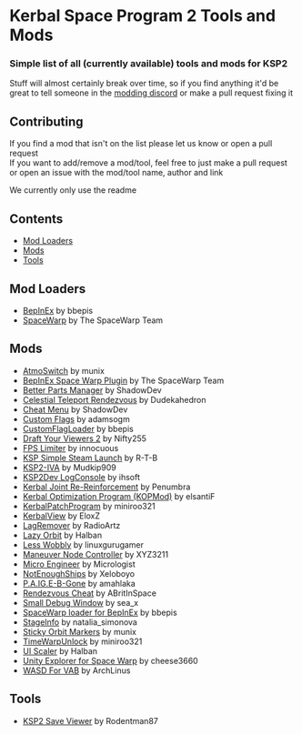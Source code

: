 # Kerbal Space Program 2 Tools and Mods
### Simple list of all (currently available) tools and mods for KSP2
Stuff will almost certainly break over time, so if you find anything it'd be great to tell someone in the [modding discord](https://discord.gg/3D7Yj9SJ8n) or make a pull request fixing it

## Contributing
If you find a mod that isn't on the list please let us know or open a pull request <br>
If you want to add/remove a mod/tool, feel free to just make a pull request or open an issue with the mod/tool name, author and link

We currently only use the readme

## Contents
- [Mod Loaders](#mod-loaders)
- [Mods](#mods)
- [Tools](#tools)

## Mod Loaders
- [BepInEx](https://spacedock.info/mod/3255/BepInEx%20for%20KSP%202) by bbepis
- [SpaceWarp](https://github.com/X606/SpaceWarp) by The SpaceWarp Team

## Mods

- [AtmoSwitch](https://spacedock.info/mod/3285/AtmoSwitch) by munix
- [BepInEx Space Warp Plugin](https://spacedock.info/mod/3277/BepInEx%20Space%20Warp%20Plugin) by The SpaceWarp Team
- [Better Parts Manager](https://spacedock.info/mod/3292/Better%20Parts%20Manager) by ShadowDev
- [Celestial Teleport Rendezvous](https://spacedock.info/mod/3290/Celestial%20Teleport%20Rendezvous) by Dudekahedron
- [Cheat Menu](https://spacedock.info/mod/3266/Cheats%20Menu) by ShadowDev
- [Custom Flags](https://spacedock.info/mod/3262/Custom%20Flags) by adamsogm
- [CustomFlagLoader](https://forum.kerbalspaceprogram.com/index.php?/topic/212988-customflagloader-load-custom-flags/) by bbepis
- [Draft Your Viewers 2](https://github.com/Nifty255/DraftYourViewers2/releases) by Nifty255
- [FPS Limiter](https://spacedock.info/mod/3259/FPS%20Limiter) by innocuous
- [KSP Simple Steam Launch](https://github.com/R-T-B/KSSL) by R-T-B
- [KSP2-IVA](https://github.com/Mudkip909/KSP2-IVA) by Mudkip909
- [KSP2Dev LogConsole](https://spacedock.info/mod/3283/KSP2Dev%20LogConsole) by ihsoft
- [Kerbal Joint Re-Reinforcement](https://github.com/penumbra779/Kerbal-Joint-Re-Reinforcement) by Penumbra
- [Kerbal Optimization Program (KOPMod)](https://github.com/elsantiF/KOPMod/releases) by elsantiF
- [KerbalPatchProgram](https://spacedock.info/mod/3278/KerbalPatchProgram) by miniroo321
- [KerbalView](https://spacedock.info/mod/3286/KerbalView) by EloxZ
- [LagRemover](https://spacedock.info/mod/3256/LagRemover) by RadioArtz
- [Lazy Orbit](https://spacedock.info/mod/3258/Lazy%20Orbit) by Halban
- [Less Wobbly](https://spacedock.info/mod/3267/Less%20Wobbly) by linuxgurugamer
- [Maneuver Node Controller](https://spacedock.info/mod/3270/Maneuver%20Node%20Controller) by XYZ3211
- [Micro Engineer](https://spacedock.info/mod/3282/Micro%20Engineer) by Micrologist
- [NotEnoughShips](https://github.com/Xeloboyo/NotEnoughShips) by Xeloboyo
- [P.A.IG.E-B-Gone](https://spacedock.info/mod/3280/P.A.I.G.E-B-Gone) by amahlaka
- [Rendezvous Cheat](https://github.com/ABritInSpace/RendezvousCheat-KSP2) by ABritInSpace
- [Small Debug Window](https://spacedock.info/mod/3263/Small%20Debug%20Window) by sea_x
- [SpaceWarp loader for BepInEx](https://spacedock.info/mod/3265/SpaceWarp%20loader%20for%20BepInEx) by bbepis
- [StageInfo](https://spacedock.info/mod/3272/Stage%20Info) by natalia_simonova
- [Sticky Orbit Markers](https://spacedock.info/mod/3264/Sticky%20Orbit%20Markers) by munix
- [TimeWarpUnlock](https://spacedock.info/mod/3274/TimeWarpUnlock) by miniroo321
- [UI Scaler](https://spacedock.info/mod/3291/UI%20Scaler) by Halban
- [Unity Explorer for Space Warp](https://spacedock.info/mod/3268/Unity%20Explorer%20for%20Space%20Warp) by cheese3660
- [WASD For VAB](https://spacedock.info/mod/3276/WASD%20For%20VAB) by ArchLinus

## Tools
- [KSP2 Save Viewer](https://ksp-2-save-viewer.likesdinosaurs.com/) by Rodentman87
